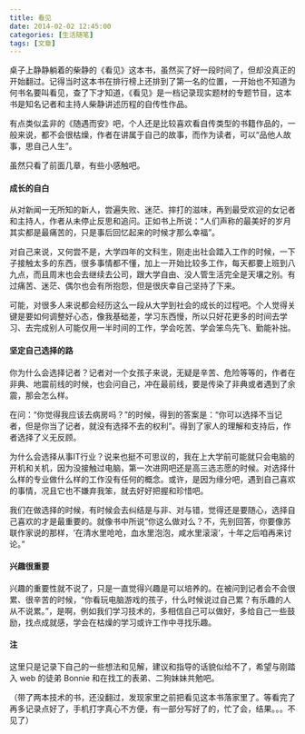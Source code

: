 ```yaml
---
title: 看见
date: 2014-02-02 12:45:00
categories: [生活随笔]
tags: [文章]
---
```


桌子上静静躺着的柴静的《看见》这本书，虽然买了好一段时间了，但却没真正的开始翻过。记得当时这本书在排行榜上还排到了第一名的位置，一开始也不知道为何书名要叫看见，查了下才知道，《看见》是一档记录现实题材的专题节目，这本书是知名记者和主持人柴静讲述历程的自传性作品。

有点类似孟非的《随遇而安》吧，个人还是比较喜欢看自传类型的书籍作品的，一般来说，都不会很枯燥，作者在讲属于自己的故事，而作为读者，可以“品他人故事，思自己人生”。

虽然只看了前面几章，有些小感触吧。

#### 成长的自白

从对新闻一无所知的新人，尝遍失败、迷茫、摔打的滋味，再到最受欢迎的女记者和主持人，作者从未停止反思和追问。正如书上所说：“人们声称的最美好的岁月其实都是最痛苦的，只是事后回忆起来的时候才那么幸福”。

对自己来说，又何尝不是，大学四年的文科生，刚走出社会踏入工作的时候，一下子接触太多的东西，很多事情都不懂，加上一开始比较多工作，每天都要上班到八九点，而且周末也会去继续去公司，跟大学自由、没人管生活完全是天壤之别。有过痛苦、迷茫、偶尔也会有所抱怨，但是很庆幸自己坚持了下来。

可能，对很多人来说都会经历这么一段从大学到社会的成长的过程吧。个人觉得关键是要如何调整好心态，像我基础差，学习东西慢，所以只好花更多的时间去学习、去完成别人可能仅用一半时间的工作，学会吃苦、学会笨鸟先飞、勤能补拙。

#### 坚定自己选择的路

你为什么会选择记者？记者对一个女孩子来说，无疑是辛苦、危险等等的，作者在非典、地震前线的时候，也会问自己，冲在最前线，要是传染了非典或者遇到了余震，那会怎么样。

在问：“你觉得我应该去病房吗？”的时候，得到的答案是：“你可以选择不当记者，但是你当了记者，就没有选择不去的权利”。得到了家人的理解和支持后，作者选择了义无反顾。

为什么会选择从事IT行业？说来也挺不可思议的，我在上大学前可能就只会电脑的开机和关机，因为没接触过电脑，第一次进网吧还是高三选志愿的时候。对选择什么样的专业做什么样的工作没有任何的概念。或许，是因为缘分吧，遇到自己喜欢的事情，况且它也不嫌弃我笨，就去好好把握和珍惜吧。

我们在做选择的时候，有时候会去纠结是与非、对与错，觉得还是要随心，选择自己喜欢的才是最重要的。就像书中所说“你这么做对么？不，先别回答，你要像苏联作家说的那样，‘在清水里呛呛，血水里泡泡，咸水里滚滚’，十年之后咱再来讨论。”

#### 兴趣很重要

兴趣的重要性就不说了，只是一直觉得兴趣是可以培养的。在被问到记者会不会很累、很辛苦的时候，“你看玩电脑游戏的孩子，什么时候说过自己累？有乐趣的人从不说累。”，是啊，例如我们学习技术的，多相信自己可以做好，多给自己一些鼓励，找点成就感，学会在枯燥的学习或许工作中寻找乐趣。

#### 注

这里只是记录下自己的一些想法和见解，建议和指导的话貌似给不了，希望与刚踏入 web 的徒弟 Bonnie 和在找工的表弟、二狗妹妹共勉吧。

（带了两本技术的书，还没翻过，发现家里之前把看见这本书落家里了。等看完了再多记录点好了，手机打字真心不方便，有一部分写好了的，忙了会，结果。。。不见了）